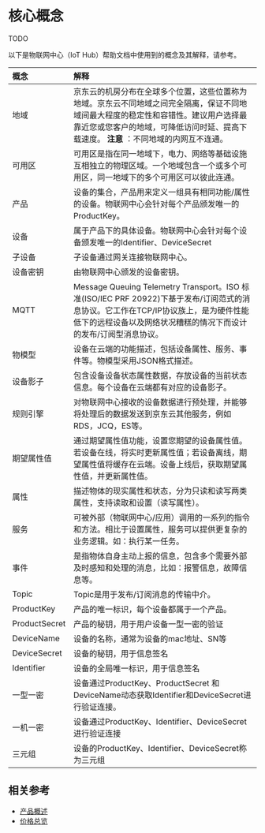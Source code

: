 # 核心概念

TODO

以下是物联网中心（IoT Hub）帮助文档中使用到的概念及其解释，请参考。

| 概念          | 解释                                                         |
| :------------ | :----------------------------------------------------------- |
| 地域          | 京东云的机房分布在全球多个位置，这些位置称为地域。京东云不同地域之间完全隔离，保证不同地域间最大程度的稳定性和容错性。建议用户选择最靠近您或您客户的地域，可降低访问时延、提高下载速度。 **注意** ：不同地域的内网互不连通。 |
| 可用区        | 可用区是指在同一地域下，电力、网络等基础设施互相独立的物理区域。一个地域包含一个或多个可用区，同一地域下的多个可用区可以彼此连通。 |
| 产品          | 设备的集合，产品用来定义一组具有相同功能/属性的设备。物联网中心会针对每个产品颁发唯一的ProductKey。 |
| 设备          | 属于产品下的具体设备。物联网中心会针对每个设备颁发唯一的Identifier、DeviceSecret |
| 子设备        | 子设备通过网关连接物联网中心。                               |
| 设备密钥      | 由物联网中心颁发的设备密钥。                                 |
| MQTT          | Message Queuing Telemetry Transport。ISO 标准(ISO/IEC PRF 20922)下基于发布/订阅范式的消息协议。它工作在TCP/IP协议族上，是为硬件性能低下的远程设备以及网络状况糟糕的情况下而设计的发布/订阅型消息协议。 |
| 物模型        | 设备在云端的功能描述，包括设备属性、服务、事件等。物模型采用JSON格式描述。 |
| 设备影子      | 包含设备设备状态属性数据，存放设备的当前状态信息。每个设备在云端都有对应的设备影子。 |
| 规则引擎      | 对物联网中心接收的设备数据进行预处理，并能够将处理后的数据发送到京东云其他服务，例如RDS，JCQ，ES等。 |
| 期望属性值    | 通过期望属性值功能，设置您期望的设备属性值。若设备在线，将实时更新属性值；若设备离线，期望属性值将缓存在云端。设备上线后，获取期望属性值，并更新属性值。 |
| 属性          | 描述物体的现实属性和状态，分为只读和读写两类属性，支持读取和设置（读写属性）。 |
| 服务          | 可被外部（物联网中心/应用）调用的一系列的指令和方法。相比于设置属性，服务可以提供更复杂的业务逻辑。如：执行某一任务。 |
| 事件          | 是指物体自身主动上报的信息，包含多个需要外部及时感知和处理的消息，比如：报警信息，故障信息等。 |
| Topic         | Topic是用于发布/订阅消息的传输中介。                         |
| ProductKey    | 产品的唯一标识，每个设备都属于一个产品。                     |
| ProductSecret | 产品的秘钥，用于用户设备一型一密的验证                       |
| DeviceName    | 设备的名称，通常为设备的mac地址、SN等                        |
| DeviceSecret  | 设备的秘钥，用于信息签名                                     |
| Identifier    | 设备的全局唯一标识，用于信息签名                             |
| 一型一密      | 设备通过ProductKey、ProductSecret 和 DeviceName动态获取Identifier和DeviceSecret进行验证连接。 |
| 一机一密      | 设备通过ProductKey、Identifier、DeviceSecret进行验证连接     |
| 三元组        | 设备的ProductKey、Identifier、DeviceSecret称为三元组         |

## 相关参考

- [产品概述](../Introduction/Product-Overview.md)
- [价格总览](../Pricing/Price-Overview.md)
